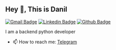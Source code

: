 ## Hey 👋, This is Danil
[![Gmail Badge](https://img.shields.io/badge/-dy.maximov@gmail.com-c14438?style=flat&logo=Gmail&logoColor=white&link=mailto:de.maximov.de@gmail.com)](mailto:de.maximov.de@gmail.com) 
[![Linkedin Badge](https://img.shields.io/badge/-linkedin.com/in/danilmaximov-0072b1?style=flat&logo=Linkedin&logoColor=white&link=https://www.linkedin.com/in/danilmaximov/)](https://www.linkedin.com/in/danilmaximov/) [![Github Badge](https://img.shields.io/badge/-maximovd-grey?style=flat&logo=github&logoColor=white&link=https://github.com/maximovd/)](https://www.github.com/maximovd/) <p align='left'>I am a backend python developer

- 📫 How to reach me: [Telegram](https://t.me/maximovd)

